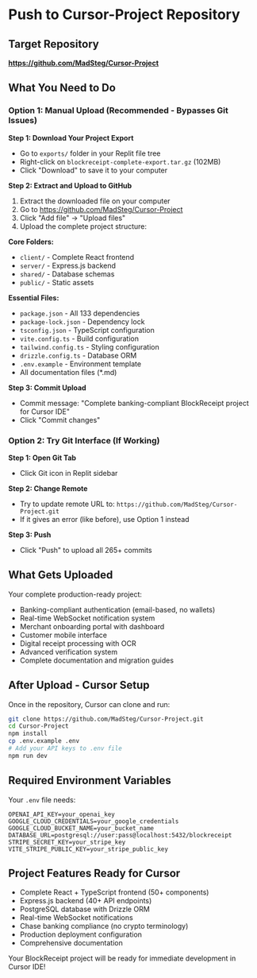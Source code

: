 # Push to Cursor-Project Repository

## Target Repository
**https://github.com/MadSteg/Cursor-Project**

## What You Need to Do

### Option 1: Manual Upload (Recommended - Bypasses Git Issues)

**Step 1: Download Your Project Export**
- Go to `exports/` folder in your Replit file tree
- Right-click on `blockreceipt-complete-export.tar.gz` (102MB)
- Click "Download" to save it to your computer

**Step 2: Extract and Upload to GitHub**
1. Extract the downloaded file on your computer
2. Go to https://github.com/MadSteg/Cursor-Project
3. Click "Add file" → "Upload files"
4. Upload the complete project structure:

**Core Folders:**
- `client/` - Complete React frontend
- `server/` - Express.js backend  
- `shared/` - Database schemas
- `public/` - Static assets

**Essential Files:**
- `package.json` - All 133 dependencies
- `package-lock.json` - Dependency lock
- `tsconfig.json` - TypeScript configuration
- `vite.config.ts` - Build configuration
- `tailwind.config.ts` - Styling configuration
- `drizzle.config.ts` - Database ORM
- `.env.example` - Environment template
- All documentation files (*.md)

**Step 3: Commit Upload**
- Commit message: "Complete banking-compliant BlockReceipt project for Cursor IDE"
- Click "Commit changes"

### Option 2: Try Git Interface (If Working)

**Step 1: Open Git Tab**
- Click Git icon in Replit sidebar

**Step 2: Change Remote**
- Try to update remote URL to: `https://github.com/MadSteg/Cursor-Project.git`
- If it gives an error (like before), use Option 1 instead

**Step 3: Push**
- Click "Push" to upload all 265+ commits

## What Gets Uploaded

Your complete production-ready project:
- Banking-compliant authentication (email-based, no wallets)
- Real-time WebSocket notification system
- Merchant onboarding portal with dashboard
- Customer mobile interface
- Digital receipt processing with OCR
- Advanced verification system
- Complete documentation and migration guides

## After Upload - Cursor Setup

Once in the repository, Cursor can clone and run:

```bash
git clone https://github.com/MadSteg/Cursor-Project.git
cd Cursor-Project
npm install
cp .env.example .env
# Add your API keys to .env file
npm run dev
```

## Required Environment Variables

Your `.env` file needs:
```env
OPENAI_API_KEY=your_openai_key
GOOGLE_CLOUD_CREDENTIALS=your_google_credentials
GOOGLE_CLOUD_BUCKET_NAME=your_bucket_name  
DATABASE_URL=postgresql://user:pass@localhost:5432/blockreceipt
STRIPE_SECRET_KEY=your_stripe_key
VITE_STRIPE_PUBLIC_KEY=your_stripe_public_key
```

## Project Features Ready for Cursor

- Complete React + TypeScript frontend (50+ components)
- Express.js backend (40+ API endpoints)  
- PostgreSQL database with Drizzle ORM
- Real-time WebSocket notifications
- Chase banking compliance (no crypto terminology)
- Production deployment configuration
- Comprehensive documentation

Your BlockReceipt project will be ready for immediate development in Cursor IDE!
